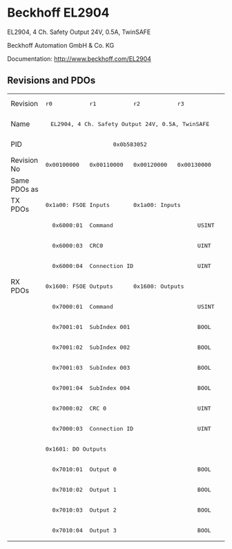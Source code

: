 # Beckhoff EL2904

EL2904, 4 Ch. Safety Output 24V, 0.5A, TwinSAFE

Beckhoff Automation GmbH & Co. KG

Documentation: <a href="http://www.beckhoff.com/EL2904">http://www.beckhoff.com/EL2904</a>

## Revisions and PDOs
<table>
<tr >
<td class="first">Revision</td>
<td ><pre>r0</pre></td>
<td ><pre>r1</pre></td>
<td ><pre>r2</pre></td>
<td ><pre>r3</pre></td>
</tr>
<tr >
<td class="first">Name</td>
<td  colspan=4 align="center"><pre>EL2904, 4 Ch. Safety Output 24V, 0.5A, TwinSAFE</pre></td>
</tr>
<tr >
<td class="first">PID</td>
<td  colspan=4 align="center"><pre>0x0b583052</pre></td>
</tr>
<tr >
<td class="first">Revision No</td>
<td ><pre>0x00100000</pre></td>
<td ><pre>0x00110000</pre></td>
<td ><pre>0x00120000</pre></td>
<td ><pre>0x00130000</pre></td>
</tr>
<tr >
<td class="first">Same PDOs as</td>
<td  colspan=4 align="center"></td>
</tr>
<tr class="txpdo pdosection">
<td class="first" rowspan=4 valign=top>TX PDOs</td>
<td colspan=2 align="left"><pre>0x1a00: FSOE Inputs</pre></td>
<td colspan=2 align="left"><pre>0x1a00: Inputs</pre></td>
<td></td>
</tr>
<tr class="txpdo">
<td class="first" colspan=4 align="left"><pre>  0x6000:01  Command                         USINT</pre></td>
</tr>
<tr class="txpdo">
<td class="first" colspan=4 align="left"><pre>  0x6000:03  CRC0                            UINT</pre></td>
</tr>
<tr class="txpdo">
<td class="first" colspan=4 align="left"><pre>  0x6000:04  Connection ID                   UINT</pre></td>
</tr>
<tr class="rxpdo pdosection">
<td class="first" rowspan=13 valign=top>RX PDOs</td>
<td colspan=2 align="left"><pre>0x1600: FSOE Outputs</pre></td>
<td colspan=2 align="left"><pre>0x1600: Outputs</pre></td>
<td></td>
</tr>
<tr class="rxpdo">
<td class="first" colspan=4 align="left"><pre>  0x7000:01  Command                         USINT</pre></td>
</tr>
<tr class="rxpdo">
<td class="first" colspan=4 align="left"><pre>  0x7001:01  SubIndex 001                    BOOL</pre></td>
</tr>
<tr class="rxpdo">
<td class="first" colspan=4 align="left"><pre>  0x7001:02  SubIndex 002                    BOOL</pre></td>
</tr>
<tr class="rxpdo">
<td class="first" colspan=4 align="left"><pre>  0x7001:03  SubIndex 003                    BOOL</pre></td>
</tr>
<tr class="rxpdo">
<td class="first" colspan=4 align="left"><pre>  0x7001:04  SubIndex 004                    BOOL</pre></td>
</tr>
<tr class="rxpdo">
<td class="first" colspan=4 align="left"><pre>  0x7000:02  CRC 0                           UINT</pre></td>
</tr>
<tr class="rxpdo">
<td class="first" colspan=4 align="left"><pre>  0x7000:03  Connection ID                   UINT</pre></td>
</tr>
<tr class="rxpdo pdosection">
<td class="first" colspan=4 align="left"><pre>0x1601: DO Outputs</pre></td>
</tr>
<tr class="rxpdo">
<td class="first" colspan=4 align="left"><pre>  0x7010:01  Output 0                        BOOL</pre></td>
</tr>
<tr class="rxpdo">
<td class="first" colspan=4 align="left"><pre>  0x7010:02  Output 1                        BOOL</pre></td>
</tr>
<tr class="rxpdo">
<td class="first" colspan=4 align="left"><pre>  0x7010:03  Output 2                        BOOL</pre></td>
</tr>
<tr class="rxpdo">
<td class="first" colspan=4 align="left"><pre>  0x7010:04  Output 3                        BOOL</pre></td>
</tr>
</table>
